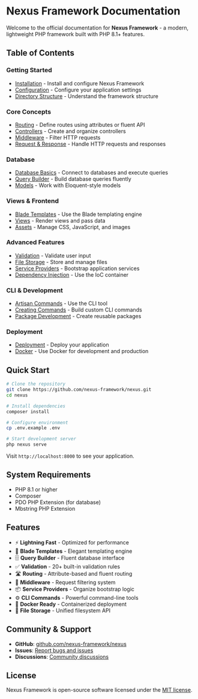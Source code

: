 # Nexus Framework Documentation

Welcome to the official documentation for **Nexus Framework** - a modern, lightweight PHP framework built with PHP 8.1+ features.

## Table of Contents

### Getting Started
- [Installation](installation.md) - Install and configure Nexus Framework
- [Configuration](configuration.md) - Configure your application settings
- [Directory Structure](directory-structure.md) - Understand the framework structure

### Core Concepts
- [Routing](routing.md) - Define routes using attributes or fluent API
- [Controllers](controllers.md) - Create and organize controllers
- [Middleware](middleware.md) - Filter HTTP requests
- [Request & Response](request-response.md) - Handle HTTP requests and responses

### Database
- [Database Basics](database.md) - Connect to databases and execute queries
- [Query Builder](query-builder.md) - Build database queries fluently
- [Models](models.md) - Work with Eloquent-style models

### Views & Frontend
- [Blade Templates](blade-templates.md) - Use the Blade templating engine
- [Views](views.md) - Render views and pass data
- [Assets](assets.md) - Manage CSS, JavaScript, and images

### Advanced Features
- [Validation](validation.md) - Validate user input
- [File Storage](file-storage.md) - Store and manage files
- [Service Providers](service-providers.md) - Bootstrap application services
- [Dependency Injection](dependency-injection.md) - Use the IoC container

### CLI & Development
- [Artisan Commands](artisan-commands.md) - Use the CLI tool
- [Creating Commands](creating-commands.md) - Build custom CLI commands
- [Package Development](package-development.md) - Create reusable packages

### Deployment
- [Deployment](deployment.md) - Deploy your application
- [Docker](docker.md) - Use Docker for development and production

## Quick Start

```bash
# Clone the repository
git clone https://github.com/nexus-framework/nexus.git
cd nexus

# Install dependencies
composer install

# Configure environment
cp .env.example .env

# Start development server
php nexus serve
```

Visit `http://localhost:8000` to see your application.

## System Requirements

- PHP 8.1 or higher
- Composer
- PDO PHP Extension (for database)
- Mbstring PHP Extension

## Features

- ⚡ **Lightning Fast** - Optimized for performance
- 🎨 **Blade Templates** - Elegant templating engine
- 🗄️ **Query Builder** - Fluent database interface
- ✅ **Validation** - 20+ built-in validation rules
- 🛣️ **Routing** - Attribute-based and fluent routing
- 🔐 **Middleware** - Request filtering system
- 📦 **Service Providers** - Organize bootstrap logic
- ⚙️ **CLI Commands** - Powerful command-line tools
- 🐳 **Docker Ready** - Containerized deployment
- 💾 **File Storage** - Unified filesystem API

## Community & Support

- **GitHub**: [github.com/nexus-framework/nexus](https://github.com/nexus-framework/nexus)
- **Issues**: [Report bugs and issues](https://github.com/nexus-framework/nexus/issues)
- **Discussions**: [Community discussions](https://github.com/nexus-framework/nexus/discussions)

## License

Nexus Framework is open-source software licensed under the [MIT license](../LICENSE).
